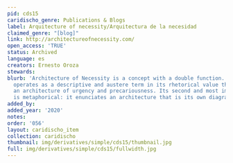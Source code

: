 ```yaml
---
pid: cds15
caridischo_genre: Publications & Blogs
label: Arquitecture of necessity/Arquitectura de la necesidad
claimed_genre: "[blog]"
link: http://architectureofnecessity.com/
open_access: 'TRUE'
status: Archived
language: es
creators: Ernesto Oroza
stewards: 
blurb: 'Architecture of Necessity is a concept with a double function. It initially
  operates as a descriptive and austere term in its rhetorical value that points to
  an architecture of urgency and precariousness. Its second and most important function
  is metaphorical: it enunciates an architecture that is its own diagram.'
added_by: 
added_year: '2020'
notes: 
order: '056'
layout: caridischo_item
collection: caridischo
thumbnail: img/derivatives/simple/cds15/thumbnail.jpg
full: img/derivatives/simple/cds15/fullwidth.jpg
---
```

